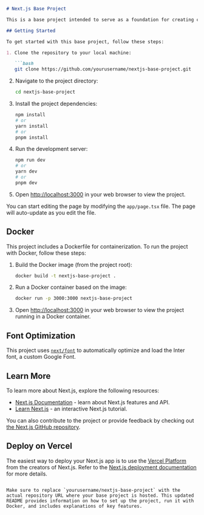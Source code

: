 ```markdown
# Next.js Base Project

This is a base project intended to serve as a foundation for creating customized projects for clients. It contains basic layouts and setups that you would personally use in your own projects.

## Getting Started

To get started with this base project, follow these steps:

1. Clone the repository to your local machine:

   ```bash
   git clone https://github.com/yourusername/nextjs-base-project.git
   ```

2. Navigate to the project directory:

   ```bash
   cd nextjs-base-project
   ```

3. Install the project dependencies:

   ```bash
   npm install
   # or
   yarn install
   # or
   pnpm install
   ```

4. Run the development server:

   ```bash
   npm run dev
   # or
   yarn dev
   # or
   pnpm dev
   ```

5. Open [http://localhost:3000](http://localhost:3000) in your web browser to view the project.

You can start editing the page by modifying the `app/page.tsx` file. The page will auto-update as you edit the file.

## Docker

This project includes a Dockerfile for containerization. To run the project with Docker, follow these steps:

1. Build the Docker image (from the project root):

   ```bash
   docker build -t nextjs-base-project .
   ```

2. Run a Docker container based on the image:

   ```bash
   docker run -p 3000:3000 nextjs-base-project
   ```

3. Open [http://localhost:3000](http://localhost:3000) in your web browser to view the project running in a Docker container.

## Font Optimization

This project uses [`next/font`](https://nextjs.org/docs/basic-features/font-optimization) to automatically optimize and load the Inter font, a custom Google Font.

## Learn More

To learn more about Next.js, explore the following resources:

- [Next.js Documentation](https://nextjs.org/docs) - learn about Next.js features and API.
- [Learn Next.js](https://nextjs.org/learn) - an interactive Next.js tutorial.

You can also contribute to the project or provide feedback by checking out [the Next.js GitHub repository](https://github.com/vercel/next.js/).

## Deploy on Vercel

The easiest way to deploy your Next.js app is to use the [Vercel Platform](https://vercel.com/new?utm_medium=default-template&filter=next.js&utm_source=create-next-app&utm_campaign=create-next-app-readme) from the creators of Next.js. Refer to the [Next.js deployment documentation](https://nextjs.org/docs/deployment) for more details.
```

Make sure to replace `yourusername/nextjs-base-project` with the actual repository URL where your base project is hosted. This updated README provides information on how to set up the project, run it with Docker, and includes explanations of key features.